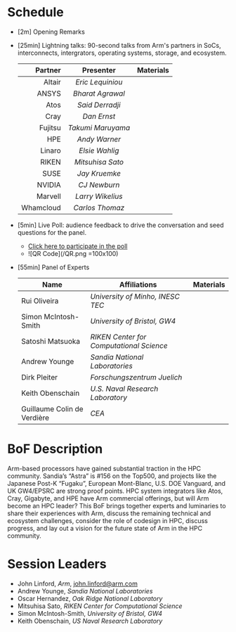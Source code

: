 # Schedule

* [2m] Opening Remarks
* [25min] Lightning talks: 90-second talks from Arm's partners in SoCs, interconnects, intergrators, operating systems, storage, and ecosystem.

  Partner | Presenter | Materials
  ------: | :-------: | ---------
  Altair | _Eric Lequiniou_
  ANSYS | _Bharat Agrawal_
  Atos | _Said Derradji_
  Cray | _Dan Ernst_
  Fujitsu | _Takumi Maruyama_
  HPE | _Andy Warner_
  Linaro | _Elsie Wahlig_
  RIKEN | _Mitsuhisa Sato_
  SUSE | _Jay Kruemke_
  NVIDIA | _CJ Newburn_
  Marvell | _Larry Wikelius_
  Whamcloud | _Carlos Thomaz_

* [5min] Live Poll: audience feedback to drive the conversation and seed questions for the panel.

   * [Click here to participate in the poll](https://www.menti.com/ee43i2m7pr)
   * ![QR Code](/QR.png =100x100)
  
* [55min] Panel of Experts

  Name | Affiliations | Materials
  ---- | ------------ | ---------
  Rui Oliveira | _University of Minho, INESC TEC_ | 
  Simon McIntosh-Smith | _University of Bristol, GW4_ | 
  Satoshi Matsuoka | _RIKEN Center for Computational Science_ | 
  Andrew Younge | _Sandia National Laboratories_ | 
  Dirk Pleiter | _Forschungszentrum Juelich_ | 
  Keith Obenschain | _U.S. Naval Research Laboratory_ | 
  Guillaume Colin de Verdière | _CEA_ | 

# BoF Description
Arm-based processors have gained substantial traction in the HPC community. Sandia’s “Astra” is #156 on the Top500, and projects like the Japanese Post-K “Fugaku”, European Mont-Blanc, U.S. DOE Vanguard, and UK GW4/EPSRC are strong proof points. HPC system integrators like Atos, Cray, Gigabyte, and HPE have Arm commercial offerings, but will Arm become an HPC leader? This BoF brings together experts and luminaries to share their experiences with Arm, discuss the remaining technical and ecosystem challenges, consider the role of codesign in HPC, discuss progress, and lay out a vision for the future state of Arm in the HPC community.

# Session Leaders
 * John Linford, _Arm_, <john.linford@arm.com>
 * Andrew Younge, _Sandia National Laboratories_
 * Oscar Hernandez, _Oak Ridge National Laboratory_
 * Mitsuhisa Sato, _RIKEN Center for Computational Science_
 * Simon McIntosh-Smith, _University of Bristol, GW4_
 * Keith Obenschain, _US Naval Research Laboratory_

